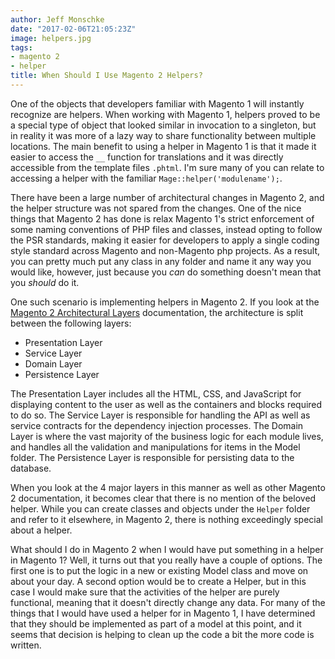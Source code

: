 ```yaml
---
author: Jeff Monschke
date: "2017-02-06T21:05:23Z"
image: helpers.jpg
tags:
- magento 2
- helper
title: When Should I Use Magento 2 Helpers?
---
```

One of the objects that developers familiar with Magento 1 will instantly recognize are helpers. When working with Magento 1, helpers proved to be a special type of object that looked similar in invocation to a singleton, but in reality it was more of a lazy way to share functionality between multiple locations. The main benefit to using a helper in Magento 1 is that it made it easier to access the `__` function for translations and it was directly accessible from the template files `.phtml`. I'm sure many of you can relate to accessing a helper with the familiar `Mage::helper('modulename');`.

There have been a large number of architectural changes in Magento 2, and the helper structure was not spared from the changes. One of the nice things that Magento 2 has done is relax Magento 1's strict enforcement of some naming conventions of PHP files and classes, instead opting to follow the PSR standards, making it easier for developers to apply a single coding style standard across Magento and non-Magento php projects. As a result, you can pretty much put any class in any folder and name it any way you would like, however, just because you *can* do something doesn't mean that you *should* do it. 

One such scenario is implementing helpers in Magento 2. If you look at the [Magento 2 Architectural Layers](http://devdocs.magento.com/guides/v2.1/architecture/archi_perspectives/ALayers_intro.html) documentation, the architecture is split between the following layers:

* Presentation Layer
* Service Layer
* Domain Layer
* Persistence Layer

The Presentation Layer includes all the HTML, CSS, and JavaScript for displaying content to the user as well as the containers and blocks required to do so. The Service Layer is responsible for handling the API as well as service contracts for the dependency injection processes. The Domain Layer is where the vast majority of the business logic for each module lives, and handles all the validation and manipulations for items in the Model folder. The Persistence Layer is responsible for persisting data to the database.

When you look at the 4 major layers in this manner as well as other Magento 2 documentation, it becomes clear that there is no mention of the beloved helper. While you can create classes and objects under the `Helper` folder and refer to it elsewhere, in Magento 2, there is nothing exceedingly special about a helper. 

What should I do in Magento 2 when I would have put something in a helper in Magento 1? Well, it turns out that you really have a couple of options. The first one is to put the logic in a new or existing Model class and move on about your day. A second option would be to create a Helper, but in this case I would make sure that the activities of the helper are purely functional, meaning that it doesn't directly change any data. For many of the things that I would have used a helper for in Magento 1, I have determined that they should be implemented as part of a model at this point, and it seems that decision is helping to clean up the code a bit the more code is written.